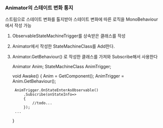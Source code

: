 ### Animator의 스테이트 변화 통지

스트림으로 스테이트 변화를 톨지받아 스테이트 변화에 따른 로직을 
MonoBehaviour에서 작성 가능

1. ObservableStateMachineTrigger를 상속받은 클래스를 작성 

2. Animator에서 작성한 StateMachineClass를 Add한다.

3. Animator.GetBehaviour<StateMachineClass>() 로 작성한 클래스를 가져와 Subscribe해서 사용한다

    Animator Anim;
    StateMachineClass AnimTrigger;

    void Awake()
    {
        Anim = GetComponent<Animator>();
        AnimTrigger = Anim.GetBehaviour<StateMachineClass>();

        AnimTrigger.OnStateEnterAsObservable()
            .Subscribe(onStateInfo=>
            {
                //todo...
            });
        ...
    }

